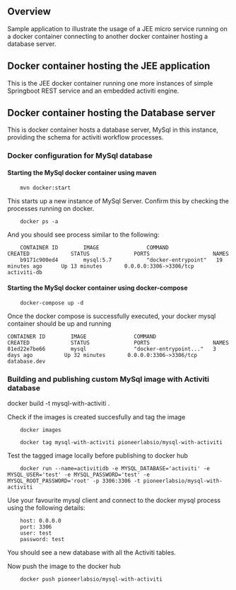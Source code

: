 ## Overview

Sample application to illustrate the usage of a JEE micro service running on a docker container connecting to another docker container hosting a database server.



## Docker container hosting the JEE application
  This is the JEE docker container running one more instances of simple Springboot REST service and an embedded activiti engine. 


## Docker container hosting the Database server
  This is docker container hosts a database server, MySql in this instance, providing the schema for activiti workflow processes.

### Docker configuration for MySql database

#### Starting the MySql docker container using maven
       
        mvn docker:start

This starts up a new instance of MySql Server. Confirm this by checking the processes running on docker.
        
        docker ps -a
 
And you should see process similar to the following:

        CONTAINER ID        IMAGE               COMMAND                  CREATED             STATUS              PORTS                    NAMES
        b9171c900ed4        mysql:5.7           "docker-entrypoint"   19 minutes ago      Up 13 minutes       0.0.0.0:3306->3306/tcp   activiti-db
        
     
#### Starting the MySql docker container using docker-compose
        docker-compose up -d

Once the docker compose is successfully executed, your docker mysql container should be up and running
  
    CONTAINER ID        IMAGE               COMMAND                  CREATED             STATUS              PORTS                    NAMES
    81ed22e7be66        mysql               "docker-entrypoint..."   3 days ago          Up 32 minutes       0.0.0.0:3306->3306/tcp   database.dev
    
### Building and publishing custom MySql image with Activiti database
docker build -t mysql-with-activiti .

Check if the images is created succesfully  and tag the image

        docker images

        docker tag mysql-with-activiti pioneerlabsio/mysql-with-activiti

Test the tagged image locally before publishing to docker hub
        
        docker run --name=activitidb -e MYSQL_DATABASE='activiti' -e MYSQL_USER='test' -e MYSQL_PASSWORD='test' -e MYSQL_ROOT_PASSWORD='root' -p 3306:3306 -t pioneerlabsio/mysql-with-activiti

Use your favourite mysql client and connect to the docker mysql process using the following details:

        host: 0.0.0.0
        port: 3306
        user: test
        password: test

You should see a new database with all the Activiti tables.

Now push the image to the docker hub
    
        docker push pioneerlabsio/mysql-with-activiti
        
      